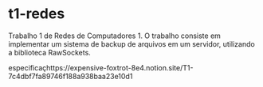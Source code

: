 # t1-redes
Trabalho 1 de Redes de Computadores 1. O trabalho consiste em implementar um sistema de backup de arquivos em um servidor, utilizando a biblioteca RawSockets.

especificaçhttps://expensive-foxtrot-8e4.notion.site/T1-7c4dbf7fa89746f188a938baa23e10d1

